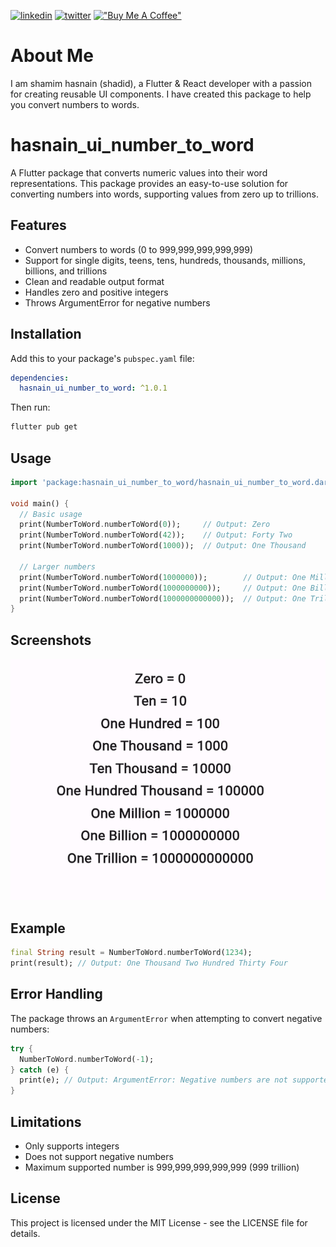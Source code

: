 [![linkedin](https://img.shields.io/badge/linkedin-0A66C2?style=for-the-badge&logo=linkedin&logoColor=white)](https://www.linkedin.com/in/shamim-hasnain/)
[![twitter](https://img.shields.io/badge/twitter-1DA1F2?style=for-the-badge&logo=twitter&logoColor=white)](https://x.com/hasnain_bd)
[!["Buy Me A Coffee"](https://www.buymeacoffee.com/assets/img/custom_images/orange_img.png)](https://buymeacoffee.com/hasnain.dev)

# About Me

I am shamim hasnain (shadid), a Flutter & React developer with a passion for creating reusable UI components. I have created this package to help you convert numbers to words.

# hasnain_ui_number_to_word

A Flutter package that converts numeric values into their word representations. This package provides an easy-to-use solution for converting numbers into words, supporting values from zero up to trillions.

## Features

- Convert numbers to words (0 to 999,999,999,999,999)
- Support for single digits, teens, tens, hundreds, thousands, millions, billions, and trillions
- Clean and readable output format
- Handles zero and positive integers
- Throws ArgumentError for negative numbers

## Installation

Add this to your package's `pubspec.yaml` file:

```yaml
dependencies:
  hasnain_ui_number_to_word: ^1.0.1
```

Then run:

```bash
flutter pub get
```

## Usage

```dart
import 'package:hasnain_ui_number_to_word/hasnain_ui_number_to_word.dart';

void main() {
  // Basic usage
  print(NumberToWord.numberToWord(0));     // Output: Zero
  print(NumberToWord.numberToWord(42));    // Output: Forty Two
  print(NumberToWord.numberToWord(1000));  // Output: One Thousand

  // Larger numbers
  print(NumberToWord.numberToWord(1000000));        // Output: One Million
  print(NumberToWord.numberToWord(1000000000));     // Output: One Billion
  print(NumberToWord.numberToWord(1000000000000));  // Output: One Trillion
}
```

## Screenshots

![hasnain_ui_number_to_word](https://github.com/shadid06/hasnain_ui_number_to_word/raw/main/example/hasnain_ui_number_to_word.png)

## Example

```dart
final String result = NumberToWord.numberToWord(1234);
print(result); // Output: One Thousand Two Hundred Thirty Four
```

## Error Handling

The package throws an `ArgumentError` when attempting to convert negative numbers:

```dart
try {
  NumberToWord.numberToWord(-1);
} catch (e) {
  print(e); // Output: ArgumentError: Negative numbers are not supported.
}
```

## Limitations

- Only supports integers
- Does not support negative numbers
- Maximum supported number is 999,999,999,999,999 (999 trillion)

## License

This project is licensed under the MIT License - see the LICENSE file for details.
